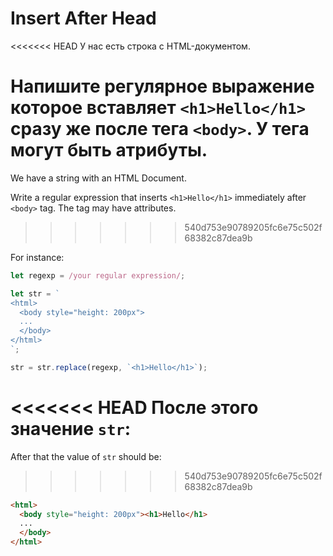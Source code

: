 # Insert After Head

<<<<<<< HEAD
У нас есть строка с HTML-документом.

Напишите  регулярное выражение которое вставляет `<h1>Hello</h1>` сразу же после тега `<body>`. У тега могут быть атрибуты.
=======
We have a string with an HTML Document.

Write a regular expression that inserts `<h1>Hello</h1>` immediately after `<body>` tag. The tag may have attributes.
>>>>>>> 540d753e90789205fc6e75c502f68382c87dea9b

For instance:

```js
let regexp = /your regular expression/;

let str = `
<html>
  <body style="height: 200px">
  ...
  </body>
</html>
`;

str = str.replace(regexp, `<h1>Hello</h1>`);
```

<<<<<<< HEAD
После этого значение `str`:
=======
After that the value of `str` should be:
>>>>>>> 540d753e90789205fc6e75c502f68382c87dea9b

```html
<html>
  <body style="height: 200px"><h1>Hello</h1>
  ...
  </body>
</html>
```
